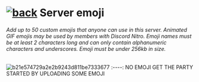 # [![back](https://cdn.discordapp.com/emojis/887168885747511396?size=32)](https://reper2.github.io/Downloadable-Files/discord/guilds/771861170256085023) Server emoji

###### Add up to 50 custom emojis that anyone can use in this server. Animated GIF emojis may be used by members with Discord Nitro. Emoji names must be at least 2 characters long and can only contain alphanumeric characters and underscores. Emoji must be under 256kb in size.

![b21e574729a2e2b9243d811be7333677](https://discord.com/assets/b21e574729a2e2b9243d811be7333677.svg?size=272)
:----:
NO EMOJI
GET THE PARTY STARTED BY UPLOADING SOME EMOJI
